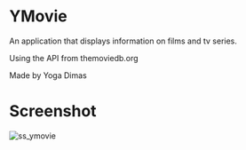 # YMovie
An application that displays information on films and tv series.

Using the API from themoviedb.org

Made by Yoga Dimas

# Screenshot
![ss_ymovie](https://user-images.githubusercontent.com/60217207/89091810-bcaae580-d3d6-11ea-9a99-712ea51561ca.png)
